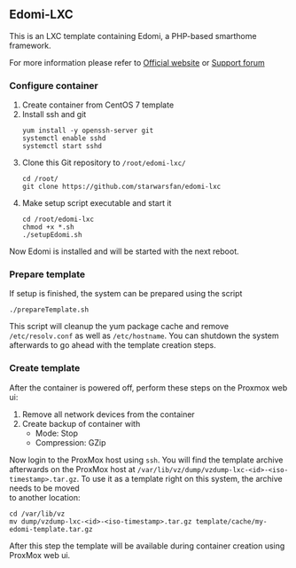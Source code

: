 ## Edomi-LXC

This is an LXC template containing Edomi, a PHP-based smarthome framework.

For more information please refer to [Official website](http://www.edomi.de/) or [Support forum](https://knx-user-forum.de/forum/projektforen/edomi)

### Configure container

1. Create container from CentOS 7 template
2. Install ssh and git
   ```
   yum install -y openssh-server git
   systemctl enable sshd
   systemctl start sshd
   ```
3. Clone this Git repository to `/root/edomi-lxc/`
   ```
   cd /root/
   git clone https://github.com/starwarsfan/edomi-lxc
   ```
5. Make setup script executable and start it
   ```
   cd /root/edomi-lxc
   chmod +x *.sh
   ./setupEdomi.sh
   ```
Now Edomi is installed and will be started with the next reboot.

### Prepare template
If setup is finished, the system can be prepared using the script
```
./prepareTemplate.sh
```

This script will cleanup the yum package cache and remove `/etc/resolv.conf`
as well as `/etc/hostname`. You can shutdown the system afterwards to go
ahead with the template creation steps.

### Create template
After the container is powered off, perform these steps on the Proxmox
web ui:
1. Remove all network devices from the container
2. Create backup of container with
   * Mode: Stop
   * Compression: GZip

Now login to the ProxMox host using `ssh`. You will find the template archive
afterwards on the ProxMox host at `/var/lib/vz/dump/vzdump-lxc-<id>-<iso-timestamp>.tar.gz`.
To use it as a template right on this system, the archive needs to be moved  
to another location:
```
cd /var/lib/vz
mv dump/vzdump-lxc-<id>-<iso-timestamp>.tar.gz template/cache/my-edomi-template.tar.gz
```
After this step the template will be available during container creation
using ProxMox web ui.
